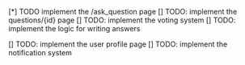 [*] TODO implement the /ask_question page
[]  TODO: implement the questions/{id} page
        [] TODO: implement the voting system
        [] TODO: implement the logic for writing answers

[]  TODO: implement the user profile page
[]  TODO: implement the notification system


